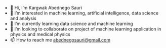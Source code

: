- 👋 Hi, I’m Kargwak Abednego Sauri
- 👀 I’m interested in machine learning, artificial intelligence, data science and analysis 
- 🌱 I’m currently learning data science and machine learning
- 💞️ I’m looking to collaborate on project of machine learning application in physics and medical physics
- 📫 How to reach me abednegosauri@gmail.com

<!---
Kasauri/Kasauri is a ✨ special ✨ repository because its `README.md` (this file) appears on your GitHub profile.
You can click the Preview link to take a look at your changes.
--->
